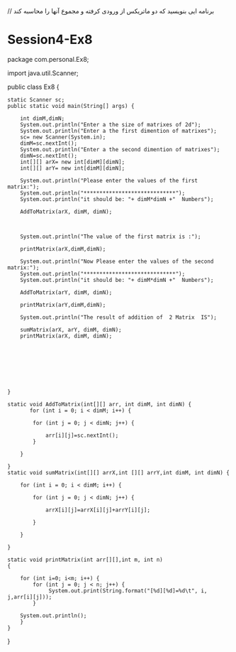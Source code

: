 // برنامه ایی بنویسید که دو ماتریکس از ورودی کرفته و مجموع آنها را محاسبه کند

# Session4-Ex8
package com.personal.Ex8;

import java.util.Scanner;

public class Ex8 {

	static Scanner sc;
	public static void main(String[] args) {
		
		int dimM,dimN;
		System.out.println("Enter a the size of matrixes of 2d");
		System.out.println("Enter a the first dimention of matrixes");
		sc= new Scanner(System.in);
		dimM=sc.nextInt();
		System.out.println("Enter a the second dimention of matrixes");
		dimN=sc.nextInt();
		int[][] arX= new int[dimM][dimN];
		int[][] arY= new int[dimM][dimN];
		
		System.out.println("Please enter the values of the first matrix:");
		System.out.println("*****************************");
		System.out.println("it should be: "+ dimM*dimN +"  Numbers");
		
		AddToMatrix(arX, dimM, dimN);
		


		System.out.println("The value of the first matrix is :");

		printMatrix(arX,dimM,dimN);
		
		System.out.println("Now Please enter the values of the second matrix:");
		System.out.println("*****************************");
		System.out.println("it should be: "+ dimM*dimN +"  Numbers");
		
		AddToMatrix(arY, dimM, dimN);
		
		printMatrix(arY,dimM,dimN);
		
		System.out.println("The result of addition of  2 Matrix  IS");
		
		sumMatrix(arX, arY, dimM, dimN);
		printMatrix(arX, dimM, dimN);
			
			
			



		

	}
	
    static void AddToMatrix(int[][] arr, int dimM, int dimN) {
           for (int i = 0; i < dimM; i++) {
			
			for (int j = 0; j < dimN; j++) {
			
				arr[i][j]=sc.nextInt();
			}
			
		}
       
	}
    static void sumMatrix(int[][] arrX,int [][] arrY,int dimM, int dimN) {
    	
        for (int i = 0; i < dimM; i++) {
			
			for (int j = 0; j < dimN; j++) {
			
				arrX[i][j]=arrX[i][j]+arrY[i][j];

			}
			
		}
    	
    }
    
	static void printMatrix(int arr[][],int m, int n)
	{

	    for (int i=0; i<m; i++) {
	    	for (int j = 0; j < n; j++) {
	    		 System.out.print(String.format("[%d][%d]=%d\t", i, j,arr[i][j]));	
			}
	       
	    System.out.println();
	    }
	}


}
